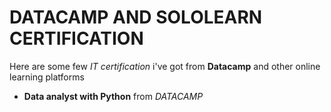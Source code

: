 # DATACAMP AND SOLOLEARN CERTIFICATION

Here are some few *IT certification* i've got from **Datacamp** and other online learning platforms

- **Data analyst with Python** from *DATACAMP*


